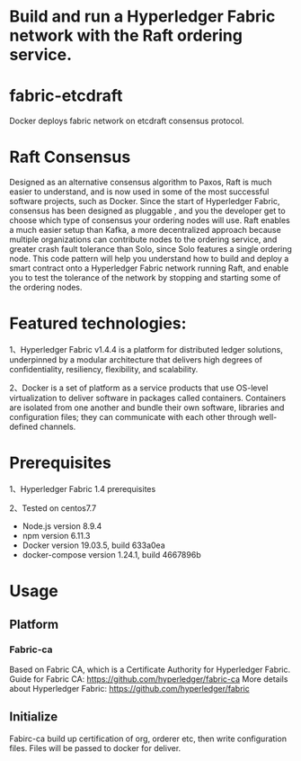 # Build and run a Hyperledger Fabric network with the Raft ordering service.

# fabric-etcdraft  
Docker deploys fabric network on etcdraft consensus protocol. 
# Raft Consensus
Designed as an alternative consensus algorithm to Paxos, Raft is much easier to understand, 
and is now used in some of the most successful software projects, such as Docker. 
Since the start of Hyperledger Fabric, consensus has been designed as pluggable
, and you the developer get to choose which type of consensus your ordering nodes will use.
 Raft enables a much easier setup than Kafka,
 a more decentralized approach because multiple organizations can contribute nodes to the ordering service, 
 and greater crash fault tolerance than Solo, since Solo features a single ordering node.
 This code pattern will help you understand how to build and deploy a smart contract onto a Hyperledger Fabric network running Raft,
 and enable you to test the tolerance of the network by stopping and starting some of the ordering nodes.

# Featured technologies:

1、Hyperledger Fabric v1.4.4 is a platform for distributed ledger solutions, 
underpinned by a modular architecture that delivers high degrees of confidentiality, 
resiliency, flexibility, and scalability.

2、Docker is a set of platform as a service products that use OS-level virtualization to deliver software
in packages called containers. Containers are isolated from one another and bundle their own software, 
libraries and configuration files; they can communicate with each other through well-defined channels.

# Prerequisites
1、Hyperledger Fabric 1.4 prerequisites

2、Tested on centos7.7

- Node.js version 8.9.4
- npm version 6.11.3
- Docker version 19.03.5, build 633a0ea
- docker-compose version 1.24.1, build 4667896b
# Usage
##  Platform
### Fabric-ca
Based on Fabric CA, which is a Certificate Authority for Hyperledger Fabric.
Guide for Fabric CA: https://github.com/hyperledger/fabric-ca
More details about Hyperledger Fabric: https://github.com/hyperledger/fabric  
## Initialize
Fabirc-ca build up certification of org, orderer etc, then write configuration files. Files will be passed to docker for deliver.

